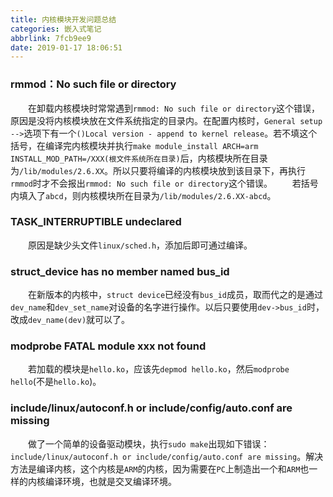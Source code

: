 ```yaml
---
title: 内核模块开发问题总结
categories: 嵌入式笔记
abbrlink: 7fcb9ee9
date: 2019-01-17 18:06:51
---
```

### rmmod：No such file or directory

&emsp;&emsp;在卸载内核模块时常常遇到`rmmod: No such file or directory`这个错误，原因是没将内核模块放在文件系统指定的目录内。在配置内核时，`General setup -->`选项下有一个`()Local version - append to kernel release`。若不填这个括号，在编译完内核模块并执行`make module_install ARCH=arm INSTALL_MOD_PATH=/XXX(根文件系统所在目录)`后，内核模块所在目录为`/lib/modules/2.6.XX`。所以只要将编译的内核模块放到该目录下，再执行`rmmod`时才不会报出`rmmod: No such file or directory`这个错误。<!--more-->
&emsp;&emsp;若括号内填入了`abcd`，则内核模块所在目录为`/lib/modules/2.6.XX-abcd`。

### TASK_INTERRUPTIBLE undeclared

&emsp;&emsp;原因是缺少头文件`linux/sched.h`，添加后即可通过编译。

### struct_device has no member named bus_id

&emsp;&emsp;在新版本的内核中，`struct device`已经没有`bus_id`成员，取而代之的是通过`dev_name`和`dev_set_name`对设备的名字进行操作。以后只要使用`dev->bus_id`时，改成`dev_name(dev)`就可以了。

### modprobe FATAL module xxx not found

&emsp;&emsp;若加载的模块是`hello.ko`，应该先`depmod hello.ko`，然后`modprobe hello`(不是`hello.ko`)。

### include/linux/autoconf.h or include/config/auto.conf are missing

&emsp;&emsp;做了一个简单的设备驱动模块，执行`sudo make`出现如下错误：`include/linux/autoconf.h or include/config/auto.conf are missing`。解决方法是编译内核，这个内核是`ARM`的内核，因为需要在`PC`上制造出一个和`ARM`也一样的内核编译环境，也就是交叉编译环境。
